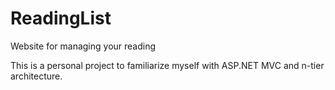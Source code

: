 # ReadingList
Website for managing your reading

This is a personal project to familiarize myself with ASP.NET MVC and n-tier architecture.
